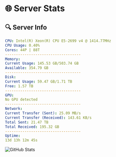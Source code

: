 # 🌐 Server Stats
## 🔍 Server Info
```yaml
CPU: Intel(R) Xeon(R) CPU E5-2699 v4 @ 1414.77MHz
CPU Usage: 0.40%
Cores: 44P | 88T
-----------------------------------
Memory:
Current Usage: 145.53 GB/503.74 GB
Available: 354.79 GB
-----------------------------------
Disk:
Current Usage: 59.47 GB/1.71 TB
Free: 1.57 TB
-----------------------------------
GPU:
No GPU detected
-----------------------------------
Network:
Current Transfer (Sent): 25.09 MB/s
Current Transfer (Received): 143.61 KB/s
Total Sent: 21.47 TB
Total Received: 195.32 GB
-----------------------------------
Uptime:
13d 13h 12m 45s
```
![GitHub Stats](https://img.shields.io/badge/Updated-2025-03-21_10:35:34-blue)
